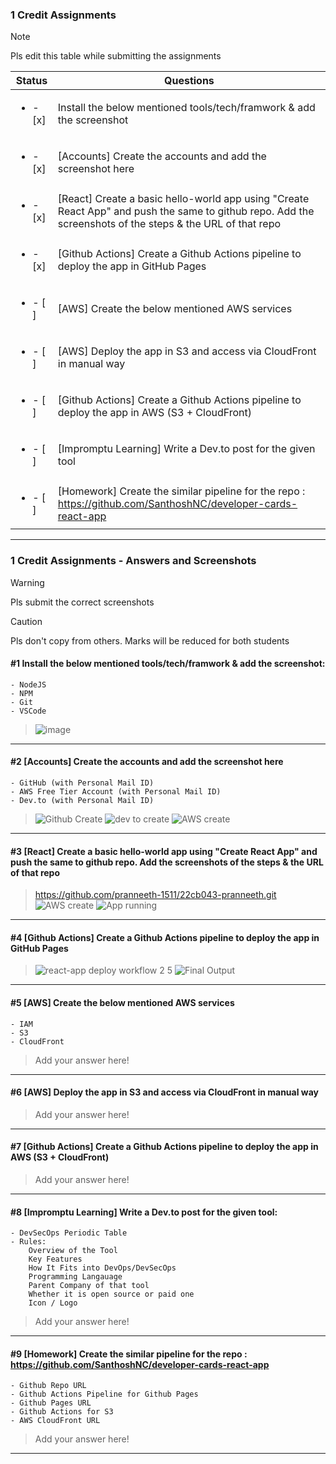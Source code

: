 ### 1 Credit Assignments

> [!NOTE]
> Pls edit this table while submitting the assignments

| Status         | Questions     | 
|----------------|---------------|
| <ul><li>- [x] </li></ul> | Install the below mentioned tools/tech/framwork & add the screenshot |
| <ul><li>- [x] </li></ul> | [Accounts] Create the accounts and add the screenshot here |
| <ul><li>- [x] </li></ul> | [React] Create a basic hello-world app using "Create React App" and push the same to github repo. Add the screenshots of the steps & the URL of that repo |
| <ul><li>- [x] </li></ul> | [Github Actions] Create a Github Actions pipeline to deploy the app in GitHub Pages |
| <ul><li>- [ ] </li></ul> | [AWS] Create the below mentioned AWS services |
| <ul><li>- [ ] </li></ul> | [AWS] Deploy the app in S3 and access via CloudFront in manual way  |
| <ul><li>- [ ] </li></ul> | [Github Actions] Create a Github Actions pipeline to deploy the app in AWS (S3 + CloudFront)  |
| <ul><li>- [ ] </li></ul> | [Impromptu Learning] Write a Dev.to post for the given tool  |
| <ul><li>- [ ] </li></ul> | [Homework] Create the similar pipeline for the repo : https://github.com/SanthoshNC/developer-cards-react-app  |

***

### 1 Credit Assignments - Answers and Screenshots

> [!WARNING]
> Pls submit the correct screenshots

> [!CAUTION]
> Pls don't copy from others. Marks will be reduced for both students

#### #1 Install the below mentioned tools/tech/framwork & add the screenshot:
	- NodeJS 
	- NPM 
	- Git
	- VSCode
>![image](https://github.com/user-attachments/assets/d35b7115-13e0-46b9-be4e-8da795de050e)


***

#### #2 [Accounts] Create the accounts and add the screenshot here
	- GitHub (with Personal Mail ID)
	- AWS Free Tier Account (with Personal Mail ID)
	- Dev.to (with Personal Mail ID)
> ![Github Create](https://github.com/user-attachments/assets/2330b7eb-73f5-45e8-a8bf-ccc0ba212d4e)
> ![dev to create](https://github.com/user-attachments/assets/57ad1f57-f690-469e-b813-bc6799b42c1a)
> ![AWS create](https://github.com/user-attachments/assets/73170037-4d27-4ec9-ace7-52cb63c24b10)




***

#### #3 [React] Create a basic hello-world app using "Create React App" and push the same to github repo. Add the screenshots of the steps & the URL of that repo
>https://github.com/pranneeth-1511/22cb043-pranneeth.git
> ![AWS create](https://github.com/user-attachments/assets/3620db13-352d-42dd-8355-98b156833622)
> ![App running](https://github.com/user-attachments/assets/15004cfe-2733-4162-b60c-6d9730da7b51)



***

#### #4 [Github Actions] Create a Github Actions pipeline to deploy the app in GitHub Pages
> ![react-app deploy workflow 2 5](https://github.com/user-attachments/assets/0198d37e-ead0-46fd-bcd4-50c62ca790f2)
> ![Final Output](https://github.com/user-attachments/assets/c5371d9b-e9f2-4cbf-b65b-52a2b71b9e47)



***

#### #5 [AWS] Create the below mentioned AWS services
	- IAM
	- S3
	- CloudFront
> Add your answer here!

***

#### #6 [AWS] Deploy the app in S3 and access via CloudFront in manual way
> Add your answer here!

***

#### #7 [Github Actions] Create a Github Actions pipeline to deploy the app in AWS (S3 + CloudFront)
> Add your answer here!

***

#### #8 [Impromptu Learning] Write a Dev.to post for the given tool:
	- DevSecOps Periodic Table
	- Rules:
		Overview of the Tool
		Key Features
		How It Fits into DevOps/DevSecOps
		Programming Langauage
		Parent Company of that tool
		Whether it is open source or paid one
		Icon / Logo
> Add your answer here!

***

#### #9 [Homework] Create the similar pipeline for the repo : https://github.com/SanthoshNC/developer-cards-react-app
	- Github Repo URL
	- Github Actions Pipeline for Github Pages
	- Github Pages URL
 	- Github Actions for S3
 	- AWS CloudFront URL
> Add your answer here!

***
